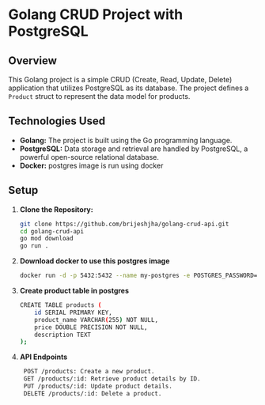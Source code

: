 # Golang CRUD Project with PostgreSQL

## Overview

This Golang project is a simple CRUD (Create, Read, Update, Delete) application that utilizes PostgreSQL as its database. The project defines a `Product` struct to represent the data model for products.

## Technologies Used

- **Golang:** The project is built using the Go programming language.
- **PostgreSQL:** Data storage and retrieval are handled by PostgreSQL, a powerful open-source relational database.
- **Docker:** postgres image is run using docker

## Setup

1. **Clone the Repository:**
   ```bash
   git clone https://github.com/brijeshjha/golang-crud-api.git
   cd golang-crud-api
   go mod download
   go run .

2. **Download docker to use this postgres image**
   ```bash
   docker run -d -p 5432:5432 --name my-postgres -e POSTGRES_PASSWORD=postgres postgres
   
3. **Create product table in postgres**
   ```bash
   CREATE TABLE products (
       id SERIAL PRIMARY KEY,
       product_name VARCHAR(255) NOT NULL,
       price DOUBLE PRECISION NOT NULL,
       description TEXT
   );

4. **API Endpoints**

     ```bash
      POST /products: Create a new product.
      GET /products/:id: Retrieve product details by ID.
      PUT /products/:id: Update product details.
      DELETE /products/:id: Delete a product.
